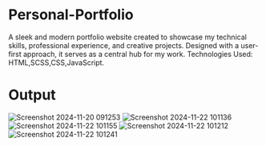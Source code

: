 # Personal-Portfolio
A sleek and modern portfolio website created to showcase my technical skills, professional experience, and creative projects. Designed with a user-first approach, it serves as a central hub for my work.
Technologies Used: HTML,SCSS,CSS,JavaScript.



# Output
![Screenshot 2024-11-20 091253](https://github.com/user-attachments/assets/e93e7a75-eb78-4c4b-83e5-dd1fc4468c03)
![Screenshot 2024-11-22 101136](https://github.com/user-attachments/assets/a87523ce-dbaf-4008-8c2d-c66dd1d70d47)
![Screenshot 2024-11-22 101155](https://github.com/user-attachments/assets/54fa1a0f-938c-4e8d-8a71-4ff8016cbf57)
![Screenshot 2024-11-22 101212](https://github.com/user-attachments/assets/11fb516b-f89b-4d97-8df3-4d443ce537cc)
![Screenshot 2024-11-22 101241](https://github.com/user-attachments/assets/da791803-39b6-4a7b-a5a8-1164a8515320)
